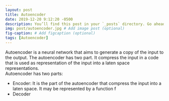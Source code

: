 ```yaml
---
layout: post
title: Autoencoder
date: 2019-12-20 9:12:20 -0500
description: You’ll find this post in your `_posts` directory. Go ahead and edit it and re-build the site to see your changes. # Add post description (optional)
img: post/autoencoder.jpg # Add image post (optional)
fig-caption: # Add figcaption (optional)
tags: [Autoencoder]
---
```


Autoencoder is a neural network that aims to generate a copy of the input to the output. The autoencoder has two part. It compress the input in a code that is used as representation of the input into a laten space representations. 
<br>Autoencoder has two parts:
<ul>
  <li>Encoder: It is the part of the autoencoder that compress the input into a laten space. It may be represented by a function f </li>
  <li>Decoder</li>
</ul>


